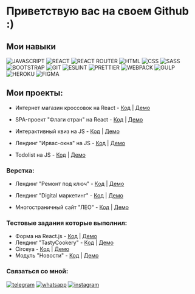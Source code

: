 # Приветствую вас на своем Github :)

## Мои навыки

![JAVASCRIPT](https://img.shields.io/badge/-JAVASCRIPT-323330?style=for-the-badge&logo=javascript)
![REACT](https://img.shields.io/badge/-REACT-21211d?style=for-the-badge&logo=react)
![REACT ROUTER](https://img.shields.io/badge/-react--router-090909?style=for-the-badge&logo=react-router)
![HTML](https://img.shields.io/badge/-HTML5-e34c26?style=for-the-badge&logo=html5&logoColor=ffffff)
![CSS](https://img.shields.io/badge/-CSS-2965f1?style=for-the-badge&logo=css3&logoColor=ffffff)
![SASS](https://img.shields.io/badge/-SASS-cc5691?style=for-the-badge&logo=sass&logoColor=ffffff)
![BOOTSTRAP](https://img.shields.io/badge/-BOOTSTRAP-50307f?style=for-the-badge&logo=bootstrap&logoColor=ffffff)
![GIT](https://img.shields.io/badge/-GIT-f34f29?style=for-the-badge&logo=git&logoColor=ffffff)
![ESLINT](https://img.shields.io/badge/-ESLINT-3a33d1?style=for-the-badge&logo=eslint&logoColor=ffffff)
![PRETTIER](https://img.shields.io/badge/-Prettier-172a36?style=for-the-badge&logo=prettier)
![WEBPACK](https://img.shields.io/badge/-WEBPACK-172a36?style=for-the-badge&logo=webpack)
![GULP](https://img.shields.io/badge/-GULP-d34a47?style=for-the-badge&logo=gulp&logoColor=ffffff)
![HEROKU](https://img.shields.io/badge/-HEROKU-362eab?style=for-the-badge&logo=heroku)
![FIGMA](https://img.shields.io/badge/-FIGMA-191e21?style=for-the-badge&logo=figma)



## Мои проекты:
- Интернет магазин кроссовок на React - [Код](https://github.com/sheyhmansur/sneakers-store) | [Демо](https://sneakers-store-orcin.vercel.app/)

- SPA-проект "Флаги стран" на React - [Код](https://github.com/sheyhmansur/countries-flags-spa) | [Демо](https://countries-flags-phi.vercel.app/)

<!-- - Интернет магазин недвижимости SPA на JS  - [Код](https://github.com/sheyhmansur/real-estate) | [Демо](http://cw40939.tmweb.ru/) -->
 
- Интерактивный квиз на JS - [Код](https://github.com/sheyhmansur/quiz) | [Демо](https://sheyhmansur.github.io/quiz/)

- Лендинг "Ирвас-окна" на JS - [Код](https://github.com/sheyhmansur/irvas-js) | [Демо](https://sheyhmansur.github.io/irvas-js/)

- Todolist на JS - [Код](https://github.com/sheyhmansur/todo-js) | [Демо](https://sheyhmansur.github.io/todo-js/)




### Верстка:
- Лендинг "Ремонт под ключ" - [Код](https://github.com/sheyhmansur/safort) | [Демо](https://sheyhmansur.github.io/safort/)

- Лендинг "Digital маркетинг" - [Код](https://github.com/sheyhmansur/digital) | [Демо](https://sheyhmansur.github.io/digital/)

- Многостраничный сайт "ЛЕО" - [Код](https://github.com/sheyhmansur/cleaning) | [Демо](https://sheyhmansur.github.io/cleaning/)

### Тестовые задания которые выполнил: 
- Форма на React.js - [Код](https://github.com/sheyhmansur/form-react.js) | [Демо](https://form-react-js.vercel.app/)
- Лендинг "TastyCookery" - [Код](https://github.com/sheyhmansur/tastycooker) | [Демо](https://sheyhmansur.github.io/tastycookery-test/)
- Circeya - [Код](https://github.com/sheyhmansur/Circeya-test) | [Демо](https://sheyhmansur.github.io/circeya-test2/)
- Модуль "Новости" - [Код](https://github.com/sheyhmansur/news-test) | [Демо](https://sheyhmansur.github.io/news-test2/)

### Связаться со мной:

[![telegram](https://img.shields.io/badge/telegram-0088cc?style=for-the-badge&logo=telegram)](https://t.me/d_mansur)
[![whatsapp](https://img.shields.io/badge/whatsapp-48bd56?style=for-the-badge&logo=whatsapp&logoColor=ffffff)](Wa.me/)
[![instagram](https://img.shields.io/badge/instagram-9f3a55?style=for-the-badge&logo=instagram&logoColor=ffffff)](https://www.instagram.com/_sheyhmansur_/)














<!--
**sheyhmansur/sheyhmansur** is a ✨ _special_ ✨ repository because its `README.md` (this file) appears on your GitHub profile.

Here are some ideas to get you started:

- 🔭 I’m currently working on ...
- 🌱 I’m currently learning ...
- 👯 I’m looking to collaborate on ...
- 🤔 I’m looking for help with ...
- 💬 Ask me about ...
- 📫 How to reach me: ...
- 😄 Pronouns: ...
- ⚡ Fun fact: ...
-->
